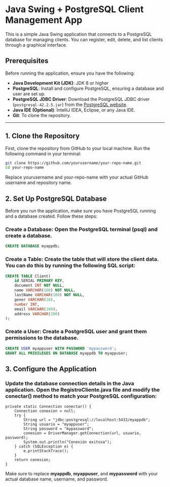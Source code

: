 # Java Swing + PostgreSQL Client Management App

This is a simple Java Swing application that connects to a PostgreSQL database for managing clients. You can register, edit, delete, and list clients through a graphical interface.

## Prerequisites

Before running the application, ensure you have the following:

- **Java Development Kit (JDK)**: JDK 8 or higher
- **PostgreSQL**: Install and configure PostgreSQL, ensuring a database and user are set up.
- **PostgreSQL JDBC Driver**: Download the PostgreSQL JDBC driver (`postgresql-42.2.5.jar`) from the [PostgreSQL website](https://jdbc.postgresql.org/download.html).
- **Java IDE (Optional)**: IntelliJ IDEA, Eclipse, or any Java IDE.
- **Git**: To clone the repository.

---

## 1. Clone the Repository

First, clone the repository from GitHub to your local machine. Run the following command in your terminal:

```bash
git clone https://github.com/yourusername/your-repo-name.git
cd your-repo-name
```
Replace yourusername and your-repo-name with your actual GitHub username and repository name.

## 2. Set Up PostgreSQL Database
Before you run the application, make sure you have PostgreSQL running and a database created. Follow these steps:

### Create a Database: Open the PostgreSQL terminal (psql) and create a database.

```sql
CREATE DATABASE myappdb;
```
### Create a Table: Create the table that will store the client data. You can do this by running the following SQL script:


```sql
CREATE TABLE Client(
    id SERIAL PRIMARY KEY,
    document INT NOT NULL,
    name VARCHAR(100) NOT NULL,
    lastName VARCHAR(100) NOT NULL,
    gener VARCHAR(10),
    number INT,
    email VARCHAR(100),
    address VARCHAR(200)
);
```
### Create a User: Create a PostgreSQL user and grant them permissions to the database.


```sql
CREATE USER myappuser WITH PASSWORD 'mypassword';
GRANT ALL PRIVILEGES ON DATABASE myappdb TO myappuser;
```

## 3. Configure the Application
### Update the database connection details in the Java application. Open the RegistroCliente.java file and modify the conectar() method to match your PostgreSQL configuration:


```code
private static Connection conectar() {
    Connection conexion = null;
    try {
        String url = "jdbc:postgresql://localhost:5432/myappdb";
        String usuario = "myappuser";
        String password = "mypassword";
        conexion = DriverManager.getConnection(url, usuario, password);
        System.out.println("Conexión exitosa");
    } catch (SQLException e) {
        e.printStackTrace();
    }
    return conexion;
}
```
Make sure to replace **myappdb**, **myappuser**, and **mypassword** with your actual database name, username, and password.
